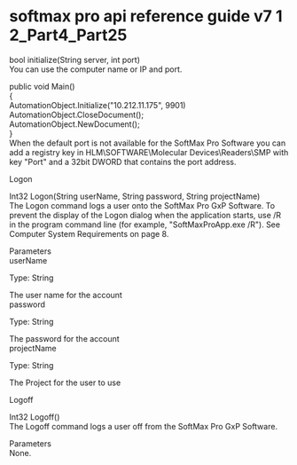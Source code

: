 # softmax pro api reference guide v7 1 2\_Part4\_Part25

bool initialize(String server, int port)\
You can use the computer name or IP and port.

public void Main()\
{\
AutomationObject.Initialize("10.212.11.175", 9901)\
AutomationObject.CloseDocument();\
AutomationObject.NewDocument();\
}\
When the default port is not available for the SoftMax Pro Software you can add a registry key in HLM\SOFTWARE\Molecular Devices\Readers\SMP with key "Port" and a 32bit DWORD that contains the port address.

Logon

Int32 Logon(String userName, String password, String projectName)\
The Logon command logs a user onto the SoftMax Pro GxP Software. To prevent the display of the Logon dialog when the application starts, use /R in the program command line (for example, "SoftMaxProApp.exe /R"). See Computer System Requirements on page 8.

Parameters\
userName

Type: String

The user name for the account\
password

Type: String

The password for the account\
projectName

Type: String

The Project for the user to use

Logoff

Int32 Logoff()\
The Logoff command logs a user off from the SoftMax Pro GxP Software.

Parameters\
None.
